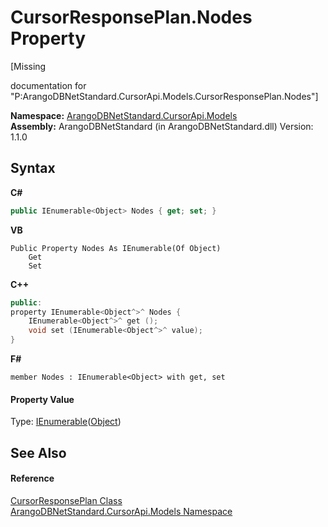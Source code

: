 # CursorResponsePlan.Nodes Property 
 

\[Missing <summary> documentation for "P:ArangoDBNetStandard.CursorApi.Models.CursorResponsePlan.Nodes"\]

**Namespace:**&nbsp;<a href="35799343-7a53-6c3b-95d1-21ff990d1b8b">ArangoDBNetStandard.CursorApi.Models</a><br />**Assembly:**&nbsp;ArangoDBNetStandard (in ArangoDBNetStandard.dll) Version: 1.1.0

## Syntax

**C#**<br />
``` C#
public IEnumerable<Object> Nodes { get; set; }
```

**VB**<br />
``` VB
Public Property Nodes As IEnumerable(Of Object)
	Get
	Set
```

**C++**<br />
``` C++
public:
property IEnumerable<Object^>^ Nodes {
	IEnumerable<Object^>^ get ();
	void set (IEnumerable<Object^>^ value);
}
```

**F#**<br />
``` F#
member Nodes : IEnumerable<Object> with get, set

```


#### Property Value
Type: <a href="https://docs.microsoft.com/dotnet/api/system.collections.generic.ienumerable-1" target="_blank" rel="noopener noreferrer">IEnumerable</a>(<a href="https://docs.microsoft.com/dotnet/api/system.object" target="_blank" rel="noopener noreferrer">Object</a>)

## See Also


#### Reference
<a href="ac230d02-5fb9-ed77-f066-cecde894e2ea">CursorResponsePlan Class</a><br /><a href="35799343-7a53-6c3b-95d1-21ff990d1b8b">ArangoDBNetStandard.CursorApi.Models Namespace</a><br />